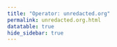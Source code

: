 ```yaml
---
title: "Operator: unredacted.org"
permalink: unredacted.org.html
datatable: true
hide_sidebar: true
---
```


<div>                        <script type="text/javascript">window.PlotlyConfig = {MathJaxConfig: 'local'};</script>
        <script src="https://cdn.plot.ly/plotly-2.4.2.min.js"></script>                <div id="316670f6-cd39-475d-8b03-5e4d3337c7fd" class="plotly-graph-div" style="height:100%; width:100%;"></div>            <script type="text/javascript">                                    window.PLOTLYENV=window.PLOTLYENV || {};                                    if (document.getElementById("316670f6-cd39-475d-8b03-5e4d3337c7fd")) {                    Plotly.newPlot(                        "316670f6-cd39-475d-8b03-5e4d3337c7fd",                        [{"name":"exit probability (%)","type":"scatter","x":["2021-04-12","2021-04-13","2021-04-14","2021-04-15","2021-04-16","2021-04-17","2021-04-18","2021-04-19","2021-04-20","2021-04-21","2021-04-22","2021-04-23","2021-04-24","2021-04-25","2021-04-26","2021-04-27","2021-04-28","2021-04-29","2021-04-30","2021-05-01","2021-05-02","2021-05-03","2021-05-04","2021-05-05","2021-05-06","2021-05-07","2021-05-08","2021-05-09","2021-05-10","2021-05-11","2021-05-12","2021-05-13","2021-05-14","2021-05-15","2021-05-16","2021-05-17","2021-05-18","2021-05-19","2021-05-20","2021-05-21","2021-05-22","2021-05-23","2021-05-24","2021-05-25","2021-05-26","2021-05-27","2021-05-28","2021-05-29","2021-05-30","2021-05-31","2021-06-01","2021-06-02","2021-06-03","2021-06-04","2021-06-05","2021-06-06","2021-06-07","2021-06-09","2021-06-10","2021-06-11","2021-06-12","2021-06-13","2021-06-14","2021-06-15","2021-06-16","2021-06-17","2021-06-18","2021-06-19","2021-06-20","2021-06-21","2021-06-22","2021-06-23","2021-06-24","2021-06-25","2021-06-26","2021-06-27","2021-06-28","2021-06-29","2021-06-30","2021-07-01","2021-07-02","2021-07-03","2021-07-04","2021-07-05","2021-07-06","2021-07-07","2021-07-08","2021-07-09","2021-07-10","2021-07-11","2021-07-12","2021-07-13","2021-07-14","2021-07-15","2021-07-16","2021-07-17","2021-07-18","2021-07-19","2021-07-20","2021-07-21","2021-07-22","2021-07-23","2021-07-25","2021-07-26","2021-07-27","2021-07-28","2021-07-29","2021-07-30","2021-07-31","2021-08-01","2021-08-02","2021-08-03","2021-08-04","2021-08-05","2021-08-06","2021-08-07","2021-08-08","2021-08-09","2021-08-10","2021-08-11","2021-08-12","2021-08-13","2021-08-14","2021-08-15","2021-08-16","2021-08-17","2021-08-18","2021-08-19","2021-08-20","2021-08-21","2021-08-22","2021-08-24","2021-08-25","2021-08-26","2021-08-27","2021-08-28","2021-08-29","2021-08-30","2021-08-31","2021-09-01","2021-09-02","2021-09-03","2021-09-04","2021-09-05","2021-09-06","2021-09-07","2021-09-09","2021-09-10","2021-09-11","2021-09-12","2021-09-13","2021-09-14","2021-09-15","2021-09-16","2021-09-17","2021-09-18","2021-09-19","2021-09-20","2021-09-21","2021-09-22","2021-09-23","2021-09-24","2021-09-25","2021-09-26","2021-09-27","2021-09-28","2021-09-29","2021-09-30","2021-10-01","2021-10-02","2021-10-03","2021-10-04","2021-10-05","2021-10-06","2021-10-07","2021-10-08","2021-10-09","2021-10-10","2021-10-11","2021-10-12","2021-10-13","2021-10-14","2021-10-15","2021-10-16","2021-10-17","2021-10-18","2021-10-19","2021-10-20","2021-10-21","2021-10-22","2021-10-23","2021-10-25","2021-10-27","2021-10-28","2021-10-29","2021-10-31","2021-11-01","2021-11-02","2021-11-03","2021-11-04","2021-11-05","2021-11-06","2021-11-07","2021-11-08","2021-11-09","2021-11-10","2021-11-11","2021-11-12","2021-11-13","2021-11-14","2021-11-15","2021-11-16","2021-11-17","2021-11-19","2021-11-20","2021-11-21","2021-11-22","2021-11-23","2021-11-24","2021-11-25","2021-11-27","2021-11-28","2021-11-29","2021-11-30","2021-12-01","2021-12-02","2021-12-03","2021-12-04","2021-12-05","2021-12-06","2021-12-07","2021-12-08","2021-12-09","2021-12-10","2021-12-11","2021-12-12","2021-12-13","2021-12-14","2021-12-15","2021-12-16","2021-12-17","2021-12-18","2021-12-19","2021-12-20","2021-12-21","2021-12-22","2021-12-23","2021-12-25","2021-12-26","2021-12-27","2021-12-28","2021-12-29","2021-12-30","2021-12-31","2022-01-01","2022-01-02","2022-01-03","2022-01-04","2022-01-05","2022-01-06","2022-01-07","2022-01-08","2022-01-09","2022-01-10","2022-01-11","2022-01-12","2022-01-13","2022-01-14","2022-01-15","2022-01-16","2022-01-17","2022-01-18","2022-01-19","2022-01-20","2022-01-21","2022-01-22","2022-01-23","2022-01-24","2022-01-25","2022-01-26","2022-01-27","2022-01-28","2022-01-29","2022-01-30","2022-01-31","2022-02-01","2022-02-02","2022-02-03","2022-02-04","2022-02-05","2022-02-06","2022-02-07","2022-02-08","2022-02-09","2022-02-10","2022-02-11","2022-02-12","2022-02-13","2022-02-14","2022-02-15","2022-02-16","2022-02-17","2022-02-18","2022-02-19","2022-02-20","2022-02-21","2022-02-22","2022-02-23","2022-02-24","2022-02-25","2022-02-26","2022-02-27","2022-02-28","2022-03-01","2022-03-02","2022-03-03","2022-03-04","2022-03-06","2022-03-07","2022-03-08","2022-03-09","2022-03-10","2022-03-11","2022-03-12","2022-03-13","2022-03-14","2022-03-15","2022-03-16","2022-03-17","2022-03-18","2022-03-19","2022-03-20","2022-03-21","2022-03-22","2022-03-23","2022-03-24","2022-03-25","2022-03-26","2022-03-27","2022-03-28","2022-03-29","2022-03-30","2022-03-31","2022-04-01","2022-04-02","2022-04-03","2022-04-04","2022-04-05","2022-04-06","2022-04-07","2022-04-08","2022-04-09","2022-04-10","2022-04-11","2022-04-12","2022-04-13","2022-04-14","2022-04-15","2022-04-16","2022-04-17","2022-04-18","2022-04-19","2022-04-20","2022-04-21","2022-04-22","2022-04-23","2022-04-24","2022-04-25","2022-04-26","2022-04-27","2022-04-28","2022-04-29","2022-04-30","2022-05-01","2022-05-02","2022-05-03","2022-05-04","2022-05-05","2022-05-06","2022-05-07","2022-05-08","2022-05-09","2022-05-10","2022-05-11","2022-05-12","2022-05-13","2022-05-14","2022-05-15","2022-05-16","2022-05-17","2022-05-18","2022-05-19","2022-05-20","2022-05-21","2022-05-22","2022-05-23","2022-05-24","2022-05-25","2022-05-26","2022-05-27","2022-05-28","2022-05-29","2022-05-30","2022-05-31","2022-06-01","2022-06-02","2022-06-03","2022-06-04","2022-06-05","2022-06-06","2022-06-07","2022-06-08","2022-06-09","2022-06-10","2022-06-11","2022-06-12","2022-06-13","2022-06-14","2022-06-15","2022-06-16","2022-06-17","2022-06-18","2022-06-19","2022-06-20","2022-06-21","2022-06-22","2022-06-23","2022-06-24","2022-06-25","2022-06-26","2022-06-27","2022-06-28","2022-06-29","2022-06-30","2022-07-01","2022-07-02","2022-07-03","2022-07-04","2022-07-05","2022-07-06","2022-07-07","2022-07-08","2022-07-09","2022-07-10","2022-07-11","2022-07-12","2022-07-13","2022-07-14","2022-07-15","2022-07-16","2022-07-17","2022-07-18","2022-07-19","2022-07-20","2022-07-21","2022-07-22","2022-07-23","2022-07-24","2022-07-25","2022-07-26","2022-07-27","2022-07-28","2022-07-29","2022-07-30","2022-07-31","2022-08-01","2022-08-02","2022-08-03","2022-08-04","2022-08-05","2022-08-06","2022-08-07","2022-08-08","2022-08-10","2022-08-11","2022-08-12","2022-08-13","2022-08-14","2022-08-15","2022-08-16","2022-08-17","2022-08-18","2022-08-19","2022-08-20","2022-08-21","2022-08-22","2022-08-23","2022-08-24","2022-08-25","2022-08-26","2022-08-27","2022-08-28","2022-08-29","2022-08-30","2022-08-31","2022-09-01","2022-09-02","2022-09-03","2022-09-04","2022-09-05","2022-09-06","2022-09-07","2022-09-08","2022-09-09","2022-09-10","2022-09-11","2022-09-12","2022-09-13","2022-09-14","2022-09-15","2022-09-16","2022-09-17","2022-09-18","2022-09-19","2022-09-20","2022-09-21","2022-09-22","2022-09-23","2022-09-24","2022-09-25","2022-09-26","2022-09-27","2022-09-28","2022-09-29","2022-09-30","2022-10-01","2022-10-02","2022-10-03","2022-10-04","2022-10-05","2022-10-06","2022-10-07","2022-10-08","2022-10-09","2022-10-10","2022-10-11","2022-10-12","2022-10-13"],"xaxis":"x","y":[0.0,0.0,0.05,0.07,0.15,0.16,0.19,0.24,0.21,0.25,0.25,0.28,0.29,0.32,0.33,0.31,0.3,0.3,0.32,0.33,0.33,0.33,0.34,0.4,0.4,0.42,0.43,0.41,0.37,0.42,0.48,0.44,0.47,0.49,0.49,0.48,0.65,0.58,0.58,0.6,0.64,0.56,0.5,0.53,0.49,0.45,0.63,0.47,0.46,0.5,0.5,0.58,0.69,0.68,0.7,0.69,0.64,0.42,0.37,0.38,0.4,0.38,0.35,0.33,0.33,0.32,0.32,0.31,0.31,0.27,0.32,0.3,0.32,0.33,0.33,0.32,0.35,0.35,0.32,0.32,0.31,0.3,0.31,0.3,0.32,0.32,0.35,0.36,0.36,0.38,0.41,0.39,0.42,0.43,0.45,0.51,0.45,0.47,0.49,0.49,0.5,0.51,0.51,0.52,0.51,0.52,0.53,0.53,0.54,0.55,0.56,0.59,0.56,0.59,0.58,0.58,0.55,0.55,0.55,0.56,0.58,0.57,0.58,0.6,0.61,0.64,0.65,0.67,0.69,0.64,0.64,0.63,0.67,0.67,0.74,0.71,0.76,1.01,1.07,0.99,0.94,0.82,0.75,0.77,0.78,0.69,0.93,1.05,1.17,1.06,0.86,0.76,0.67,0.61,0.63,0.61,0.63,0.62,0.6,0.57,0.55,0.61,0.75,1.01,0.92,0.85,1.08,0.84,0.7,0.67,0.65,0.62,0.6,0.67,0.74,0.8,0.81,0.77,0.69,0.57,0.55,0.55,0.56,0.57,0.49,0.49,0.49,0.47,0.46,0.48,0.47,0.47,0.49,0.5,0.5,0.01,0.0,0.0,0.0,0.0,0.0,0.0,0.0,0.0,0.0,0.12,0.15,0.21,0.26,0.36,0.42,0.49,0.63,0.7,0.74,0.79,0.81,0.83,0.83,0.84,0.85,0.83,0.81,0.83,0.79,0.75,0.75,0.76,0.74,0.71,0.72,0.74,0.68,0.7,0.71,0.68,0.69,0.77,0.76,0.74,0.75,0.77,0.77,0.76,0.75,0.74,0.75,0.73,0.74,0.74,0.73,0.73,0.77,0.76,0.78,0.77,0.78,0.79,0.8,0.75,0.0,0.75,0.74,0.84,0.83,0.85,0.79,0.89,0.87,0.87,0.98,0.99,0.99,0.99,0.89,0.91,0.92,0.91,0.91,0.91,0.88,0.89,0.89,0.88,0.87,0.87,0.84,0.83,0.83,0.93,0.8,0.8,0.79,0.81,0.89,0.9,0.92,0.95,0.95,0.93,0.93,0.93,0.93,0.95,0.91,0.93,0.94,0.93,0.96,0.94,0.94,1.0,1.0,1.03,1.04,1.05,1.11,1.17,1.17,1.18,1.22,1.22,1.21,1.26,1.28,1.38,1.36,1.36,1.37,1.4,1.31,1.3,1.34,1.34,1.32,1.33,1.32,1.33,1.28,1.33,1.23,1.23,1.21,1.21,1.21,1.2,1.19,1.17,1.17,1.17,1.15,1.17,1.15,1.19,1.18,1.13,1.05,1.04,1.0,0.99,1.0,1.0,1.0,1.06,1.13,1.11,1.09,1.06,1.08,1.13,1.13,1.1,1.11,1.12,1.06,1.07,1.08,1.11,1.26,0.0,1.21,1.21,1.18,1.13,0.98,0.92,0.95,0.88,0.93,1.0,1.02,1.03,1.01,0.99,0.96,0.94,0.9,0.91,0.93,1.0,1.04,1.06,1.05,1.07,1.02,0.96,0.9,0.96,0.88,0.89,0.89,0.87,0.91,1.07,1.15,1.14,1.19,1.21,1.1,1.01,1.01,0.98,0.95,0.94,0.92,0.88,0.93,0.91,0.9,0.89,0.92,0.96,1.01,0.92,0.75,0.83,0.8,0.81,0.78,0.72,0.73,0.74,0.76,0.74,0.76,0.71,0.72,0.67,0.69,0.7,0.71,0.68,0.72,0.7,0.69,0.72,0.64,0.62,0.63,0.66,0.68,0.72,0.76,0.81,1.0,0.98,0.97,1.01,0.94,0.67,0.6,0.58,0.56,0.59,0.62,0.63,0.57,0.57,0.55,0.54,0.52,0.5,0.45,0.53,0.46,0.45,0.51,0.49,0.47,0.46,0.45,0.45,0.45,0.48,0.45,0.45,0.46,0.46,0.44,0.44,0.44,0.42,0.42,0.44,0.45,0.45,0.51,0.49,0.53,0.55,0.53,0.52,0.52,0.51,0.47,0.47,0.45,0.41,0.43,0.43,0.43,0.42,0.42,0.42,0.41,0.42,0.43,0.44,0.43,0.42,0.36,0.35,0.34,0.29,0.23,0.15,0.15,0.13],"yaxis":"y"},{"name":"guard probability (%)","type":"scatter","x":["2021-04-12","2021-04-13","2021-04-14","2021-04-15","2021-04-16","2021-04-17","2021-04-18","2021-04-19","2021-04-20","2021-04-21","2021-04-22","2021-04-23","2021-04-24","2021-04-25","2021-04-26","2021-04-27","2021-04-28","2021-04-29","2021-04-30","2021-05-01","2021-05-02","2021-05-03","2021-05-04","2021-05-05","2021-05-06","2021-05-07","2021-05-08","2021-05-09","2021-05-10","2021-05-11","2021-05-12","2021-05-13","2021-05-14","2021-05-15","2021-05-16","2021-05-17","2021-05-18","2021-05-19","2021-05-20","2021-05-21","2021-05-22","2021-05-23","2021-05-24","2021-05-25","2021-05-26","2021-05-27","2021-05-28","2021-05-29","2021-05-30","2021-05-31","2021-06-01","2021-06-02","2021-06-03","2021-06-04","2021-06-05","2021-06-06","2021-06-07","2021-06-09","2021-06-10","2021-06-11","2021-06-12","2021-06-13","2021-06-14","2021-06-15","2021-06-16","2021-06-17","2021-06-18","2021-06-19","2021-06-20","2021-06-21","2021-06-22","2021-06-23","2021-06-24","2021-06-25","2021-06-26","2021-06-27","2021-06-28","2021-06-29","2021-06-30","2021-07-01","2021-07-02","2021-07-03","2021-07-04","2021-07-05","2021-07-06","2021-07-07","2021-07-08","2021-07-09","2021-07-10","2021-07-11","2021-07-12","2021-07-13","2021-07-14","2021-07-15","2021-07-16","2021-07-17","2021-07-18","2021-07-19","2021-07-20","2021-07-21","2021-07-22","2021-07-23","2021-07-25","2021-07-26","2021-07-27","2021-07-28","2021-07-29","2021-07-30","2021-07-31","2021-08-01","2021-08-02","2021-08-03","2021-08-04","2021-08-05","2021-08-06","2021-08-07","2021-08-08","2021-08-09","2021-08-10","2021-08-11","2021-08-12","2021-08-13","2021-08-14","2021-08-15","2021-08-16","2021-08-17","2021-08-18","2021-08-19","2021-08-20","2021-08-21","2021-08-22","2021-08-24","2021-08-25","2021-08-26","2021-08-27","2021-08-28","2021-08-29","2021-08-30","2021-08-31","2021-09-01","2021-09-02","2021-09-03","2021-09-04","2021-09-05","2021-09-06","2021-09-07","2021-09-09","2021-09-10","2021-09-11","2021-09-12","2021-09-13","2021-09-14","2021-09-15","2021-09-16","2021-09-17","2021-09-18","2021-09-19","2021-09-20","2021-09-21","2021-09-22","2021-09-23","2021-09-24","2021-09-25","2021-09-26","2021-09-27","2021-09-28","2021-09-29","2021-09-30","2021-10-01","2021-10-02","2021-10-03","2021-10-04","2021-10-05","2021-10-06","2021-10-07","2021-10-08","2021-10-09","2021-10-10","2021-10-11","2021-10-12","2021-10-13","2021-10-14","2021-10-15","2021-10-16","2021-10-17","2021-10-18","2021-10-19","2021-10-20","2021-10-21","2021-10-22","2021-10-23","2021-10-25","2021-10-27","2021-10-28","2021-10-29","2021-10-31","2021-11-01","2021-11-02","2021-11-03","2021-11-04","2021-11-05","2021-11-06","2021-11-07","2021-11-08","2021-11-09","2021-11-10","2021-11-11","2021-11-12","2021-11-13","2021-11-14","2021-11-15","2021-11-16","2021-11-17","2021-11-19","2021-11-20","2021-11-21","2021-11-22","2021-11-23","2021-11-24","2021-11-25","2021-11-27","2021-11-28","2021-11-29","2021-11-30","2021-12-01","2021-12-02","2021-12-03","2021-12-04","2021-12-05","2021-12-06","2021-12-07","2021-12-08","2021-12-09","2021-12-10","2021-12-11","2021-12-12","2021-12-13","2021-12-14","2021-12-15","2021-12-16","2021-12-17","2021-12-18","2021-12-19","2021-12-20","2021-12-21","2021-12-22","2021-12-23","2021-12-25","2021-12-26","2021-12-27","2021-12-28","2021-12-29","2021-12-30","2021-12-31","2022-01-01","2022-01-02","2022-01-03","2022-01-04","2022-01-05","2022-01-06","2022-01-07","2022-01-08","2022-01-09","2022-01-10","2022-01-11","2022-01-12","2022-01-13","2022-01-14","2022-01-15","2022-01-16","2022-01-17","2022-01-18","2022-01-19","2022-01-20","2022-01-21","2022-01-22","2022-01-23","2022-01-24","2022-01-25","2022-01-26","2022-01-27","2022-01-28","2022-01-29","2022-01-30","2022-01-31","2022-02-01","2022-02-02","2022-02-03","2022-02-04","2022-02-05","2022-02-06","2022-02-07","2022-02-08","2022-02-09","2022-02-10","2022-02-11","2022-02-12","2022-02-13","2022-02-14","2022-02-15","2022-02-16","2022-02-17","2022-02-18","2022-02-19","2022-02-20","2022-02-21","2022-02-22","2022-02-23","2022-02-24","2022-02-25","2022-02-26","2022-02-27","2022-02-28","2022-03-01","2022-03-02","2022-03-03","2022-03-04","2022-03-06","2022-03-07","2022-03-08","2022-03-09","2022-03-10","2022-03-11","2022-03-12","2022-03-13","2022-03-14","2022-03-15","2022-03-16","2022-03-17","2022-03-18","2022-03-19","2022-03-20","2022-03-21","2022-03-22","2022-03-23","2022-03-24","2022-03-25","2022-03-26","2022-03-27","2022-03-28","2022-03-29","2022-03-30","2022-03-31","2022-04-01","2022-04-02","2022-04-03","2022-04-04","2022-04-05","2022-04-06","2022-04-07","2022-04-08","2022-04-09","2022-04-10","2022-04-11","2022-04-12","2022-04-13","2022-04-14","2022-04-15","2022-04-16","2022-04-17","2022-04-18","2022-04-19","2022-04-20","2022-04-21","2022-04-22","2022-04-23","2022-04-24","2022-04-25","2022-04-26","2022-04-27","2022-04-28","2022-04-29","2022-04-30","2022-05-01","2022-05-02","2022-05-03","2022-05-04","2022-05-05","2022-05-06","2022-05-07","2022-05-08","2022-05-09","2022-05-10","2022-05-11","2022-05-12","2022-05-13","2022-05-14","2022-05-15","2022-05-16","2022-05-17","2022-05-18","2022-05-19","2022-05-20","2022-05-21","2022-05-22","2022-05-23","2022-05-24","2022-05-25","2022-05-26","2022-05-27","2022-05-28","2022-05-29","2022-05-30","2022-05-31","2022-06-01","2022-06-02","2022-06-03","2022-06-04","2022-06-05","2022-06-06","2022-06-07","2022-06-08","2022-06-09","2022-06-10","2022-06-11","2022-06-12","2022-06-13","2022-06-14","2022-06-15","2022-06-16","2022-06-17","2022-06-18","2022-06-19","2022-06-20","2022-06-21","2022-06-22","2022-06-23","2022-06-24","2022-06-25","2022-06-26","2022-06-27","2022-06-28","2022-06-29","2022-06-30","2022-07-01","2022-07-02","2022-07-03","2022-07-04","2022-07-05","2022-07-06","2022-07-07","2022-07-08","2022-07-09","2022-07-10","2022-07-11","2022-07-12","2022-07-13","2022-07-14","2022-07-15","2022-07-16","2022-07-17","2022-07-18","2022-07-19","2022-07-20","2022-07-21","2022-07-22","2022-07-23","2022-07-24","2022-07-25","2022-07-26","2022-07-27","2022-07-28","2022-07-29","2022-07-30","2022-07-31","2022-08-01","2022-08-02","2022-08-03","2022-08-04","2022-08-05","2022-08-06","2022-08-07","2022-08-08","2022-08-10","2022-08-11","2022-08-12","2022-08-13","2022-08-14","2022-08-15","2022-08-16","2022-08-17","2022-08-18","2022-08-19","2022-08-20","2022-08-21","2022-08-22","2022-08-23","2022-08-24","2022-08-25","2022-08-26","2022-08-27","2022-08-28","2022-08-29","2022-08-30","2022-08-31","2022-09-01","2022-09-02","2022-09-03","2022-09-04","2022-09-05","2022-09-06","2022-09-07","2022-09-08","2022-09-09","2022-09-10","2022-09-11","2022-09-12","2022-09-13","2022-09-14","2022-09-15","2022-09-16","2022-09-17","2022-09-18","2022-09-19","2022-09-20","2022-09-21","2022-09-22","2022-09-23","2022-09-24","2022-09-25","2022-09-26","2022-09-27","2022-09-28","2022-09-29","2022-09-30","2022-10-01","2022-10-02","2022-10-03","2022-10-04","2022-10-05","2022-10-06","2022-10-07","2022-10-08","2022-10-09","2022-10-10","2022-10-11","2022-10-12","2022-10-13"],"xaxis":"x","y":[0.0,0.0,0.0,0.0,0.0,0.0,0.0,0.0,0.0,0.0,0.0,0.0,0.0,0.0,0.0,0.0,0.0,0.0,0.0,0.0,0.0,0.0,0.0,0.0,0.0,0.0,0.0,0.0,0.0,0.0,0.0,0.0,0.0,0.0,0.0,0.0,0.0,0.0,0.0,0.0,0.0,0.0,0.0,0.0,0.0,0.0,0.0,0.0,0.0,0.0,0.0,0.0,0.0,0.0,0.0,0.0,0.0,0.0,0.0,0.0,0.0,0.0,0.0,0.0,0.0,0.0,0.0,0.0,0.0,0.0,0.0,0.0,0.0,0.0,0.0,0.0,0.0,0.0,0.0,0.0,0.0,0.0,0.0,0.0,0.0,0.0,0.0,0.0,0.0,0.0,0.0,0.0,0.0,0.0,0.0,0.0,0.0,0.0,0.0,0.0,0.0,0.0,0.0,0.0,0.0,0.0,0.0,0.0,0.0,0.0,0.0,0.0,0.0,0.0,0.0,0.0,0.0,0.0,0.0,0.0,0.0,0.0,0.0,0.0,0.0,0.0,0.0,0.0,0.04,0.04,0.04,0.05,0.05,0.05,0.05,0.06,0.21,0.27,0.3,0.32,0.3,0.16,0.16,0.15,0.13,0.17,0.22,0.23,0.23,0.23,0.22,0.16,0.12,0.14,0.13,0.14,0.13,0.11,0.1,0.1,0.1,0.08,0.09,0.16,0.51,0.51,0.49,0.52,0.52,0.52,0.55,0.6,0.53,0.44,0.43,0.47,0.5,0.51,0.44,0.47,0.39,0.34,0.35,0.36,0.37,0.34,0.38,0.32,0.33,0.32,0.32,0.32,0.31,0.3,0.31,0.31,0.3,0.3,0.31,0.31,0.29,0.18,0.19,0.19,0.2,0.21,0.35,0.33,0.36,0.34,0.34,0.33,0.31,0.28,0.28,0.28,0.26,0.25,0.24,0.26,0.25,0.34,0.33,0.33,0.32,0.32,0.32,0.32,0.3,0.31,0.33,0.34,0.34,0.34,0.33,0.32,0.33,0.32,0.31,0.31,0.3,0.3,0.29,0.28,0.27,0.27,0.28,0.26,0.27,0.27,0.27,0.26,0.29,0.31,0.3,0.3,0.32,0.3,0.31,0.3,0.3,0.31,0.3,0.33,0.33,0.32,0.33,0.33,0.35,0.35,0.33,0.32,0.32,0.34,0.33,0.31,0.31,0.31,0.3,0.32,0.31,0.32,0.3,0.3,0.28,0.3,0.29,0.28,0.28,0.27,0.27,0.3,0.29,0.29,0.27,0.28,0.28,0.28,0.29,0.29,0.29,0.3,0.3,0.3,0.3,0.3,0.31,0.3,0.3,0.29,0.3,0.31,0.32,0.32,0.31,0.3,0.31,0.31,0.3,0.3,0.3,0.29,0.3,0.3,0.29,0.29,0.29,0.29,0.27,0.28,0.29,0.3,0.3,0.3,0.29,0.29,0.28,0.27,0.28,0.28,0.29,0.28,0.27,0.26,0.25,0.24,0.24,0.25,0.24,0.24,0.25,0.25,0.25,0.26,0.28,0.28,0.28,0.28,0.29,0.29,0.3,0.3,0.31,0.31,0.32,0.32,0.33,0.34,0.33,0.33,0.36,0.35,0.35,0.35,0.34,0.34,0.34,0.35,0.35,0.36,0.4,0.4,0.41,0.39,0.38,0.37,0.36,0.35,0.34,0.33,0.34,0.33,0.32,0.32,0.32,0.37,0.38,0.39,0.41,0.42,0.43,0.43,0.35,0.33,0.33,0.36,0.37,0.36,0.35,0.35,0.35,0.37,0.1,0.25,0.24,0.25,0.27,0.27,0.28,0.28,0.26,0.33,0.15,0.14,0.14,0.13,0.21,0.29,0.15,0.08,0.08,0.08,0.22,0.22,0.23,0.0,0.0,0.08,0.0,0.08,0.29,0.0,0.0,0.0,0.0,0.16,0.29,0.32,0.12,0.0,0.0,0.13,0.09,0.0,0.0,0.0,0.0,0.0,0.0,0.0,0.0,0.0,0.0,0.0,0.0,0.0,0.0,0.0,0.0,0.0,0.0,0.0,0.0,0.0,0.0,0.0,0.0,0.0,0.0,0.0,0.0,0.0,0.0,0.0,0.0,0.0,0.0,0.0,0.0,0.0,0.0,0.0,0.0,0.0,0.0,0.0,0.0,0.0,0.0,0.0,0.0,0.0,0.0,0.0,0.0,0.0,0.0,0.0,0.0,0.0,0.0,0.0,0.0,0.0,0.0,0.0,0.0,0.0,0.0,0.0,0.0,0.0,0.0,0.0,0.0,0.0,0.0,0.0,0.0,0.0,0.0,0.0,0.0,0.0,0.0,0.0,0.0,0.0],"yaxis":"y"},{"name":"advertised bandwidth","type":"scatter","x":["2021-04-12","2021-04-13","2021-04-14","2021-04-15","2021-04-16","2021-04-17","2021-04-18","2021-04-19","2021-04-20","2021-04-21","2021-04-22","2021-04-23","2021-04-24","2021-04-25","2021-04-26","2021-04-27","2021-04-28","2021-04-29","2021-04-30","2021-05-01","2021-05-02","2021-05-03","2021-05-04","2021-05-05","2021-05-06","2021-05-07","2021-05-08","2021-05-09","2021-05-10","2021-05-11","2021-05-12","2021-05-13","2021-05-14","2021-05-15","2021-05-16","2021-05-17","2021-05-18","2021-05-19","2021-05-20","2021-05-21","2021-05-22","2021-05-23","2021-05-24","2021-05-25","2021-05-26","2021-05-27","2021-05-28","2021-05-29","2021-05-30","2021-05-31","2021-06-01","2021-06-02","2021-06-03","2021-06-04","2021-06-05","2021-06-06","2021-06-07","2021-06-09","2021-06-10","2021-06-11","2021-06-12","2021-06-13","2021-06-14","2021-06-15","2021-06-16","2021-06-17","2021-06-18","2021-06-19","2021-06-20","2021-06-21","2021-06-22","2021-06-23","2021-06-24","2021-06-25","2021-06-26","2021-06-27","2021-06-28","2021-06-29","2021-06-30","2021-07-01","2021-07-02","2021-07-03","2021-07-04","2021-07-05","2021-07-06","2021-07-07","2021-07-08","2021-07-09","2021-07-10","2021-07-11","2021-07-12","2021-07-13","2021-07-14","2021-07-15","2021-07-16","2021-07-17","2021-07-18","2021-07-19","2021-07-20","2021-07-21","2021-07-22","2021-07-23","2021-07-25","2021-07-26","2021-07-27","2021-07-28","2021-07-29","2021-07-30","2021-07-31","2021-08-01","2021-08-02","2021-08-03","2021-08-04","2021-08-05","2021-08-06","2021-08-07","2021-08-08","2021-08-09","2021-08-10","2021-08-11","2021-08-12","2021-08-13","2021-08-14","2021-08-15","2021-08-16","2021-08-17","2021-08-18","2021-08-19","2021-08-20","2021-08-21","2021-08-22","2021-08-24","2021-08-25","2021-08-26","2021-08-27","2021-08-28","2021-08-29","2021-08-30","2021-08-31","2021-09-01","2021-09-02","2021-09-03","2021-09-04","2021-09-05","2021-09-06","2021-09-07","2021-09-09","2021-09-10","2021-09-11","2021-09-12","2021-09-13","2021-09-14","2021-09-15","2021-09-16","2021-09-17","2021-09-18","2021-09-19","2021-09-20","2021-09-21","2021-09-22","2021-09-23","2021-09-24","2021-09-25","2021-09-26","2021-09-27","2021-09-28","2021-09-29","2021-09-30","2021-10-01","2021-10-02","2021-10-03","2021-10-04","2021-10-05","2021-10-06","2021-10-07","2021-10-08","2021-10-09","2021-10-10","2021-10-11","2021-10-12","2021-10-13","2021-10-14","2021-10-15","2021-10-16","2021-10-17","2021-10-18","2021-10-19","2021-10-20","2021-10-21","2021-10-22","2021-10-23","2021-10-25","2021-10-27","2021-10-28","2021-10-29","2021-10-31","2021-11-01","2021-11-02","2021-11-03","2021-11-04","2021-11-05","2021-11-06","2021-11-07","2021-11-08","2021-11-09","2021-11-10","2021-11-11","2021-11-12","2021-11-13","2021-11-14","2021-11-15","2021-11-16","2021-11-17","2021-11-19","2021-11-20","2021-11-21","2021-11-22","2021-11-23","2021-11-24","2021-11-25","2021-11-27","2021-11-28","2021-11-29","2021-11-30","2021-12-01","2021-12-02","2021-12-03","2021-12-04","2021-12-05","2021-12-06","2021-12-07","2021-12-08","2021-12-09","2021-12-10","2021-12-11","2021-12-12","2021-12-13","2021-12-14","2021-12-15","2021-12-16","2021-12-17","2021-12-18","2021-12-19","2021-12-20","2021-12-21","2021-12-22","2021-12-23","2021-12-25","2021-12-26","2021-12-27","2021-12-28","2021-12-29","2021-12-30","2021-12-31","2022-01-01","2022-01-02","2022-01-03","2022-01-04","2022-01-05","2022-01-06","2022-01-07","2022-01-08","2022-01-09","2022-01-10","2022-01-11","2022-01-12","2022-01-13","2022-01-14","2022-01-15","2022-01-16","2022-01-17","2022-01-18","2022-01-19","2022-01-20","2022-01-21","2022-01-22","2022-01-23","2022-01-24","2022-01-25","2022-01-26","2022-01-27","2022-01-28","2022-01-29","2022-01-30","2022-01-31","2022-02-01","2022-02-02","2022-02-03","2022-02-04","2022-02-05","2022-02-06","2022-02-07","2022-02-08","2022-02-09","2022-02-10","2022-02-11","2022-02-12","2022-02-13","2022-02-14","2022-02-15","2022-02-16","2022-02-17","2022-02-18","2022-02-19","2022-02-20","2022-02-21","2022-02-22","2022-02-23","2022-02-24","2022-02-25","2022-02-26","2022-02-27","2022-02-28","2022-03-01","2022-03-02","2022-03-03","2022-03-04","2022-03-06","2022-03-07","2022-03-08","2022-03-09","2022-03-10","2022-03-11","2022-03-12","2022-03-13","2022-03-14","2022-03-15","2022-03-16","2022-03-17","2022-03-18","2022-03-19","2022-03-20","2022-03-21","2022-03-22","2022-03-23","2022-03-24","2022-03-25","2022-03-26","2022-03-27","2022-03-28","2022-03-29","2022-03-30","2022-03-31","2022-04-01","2022-04-02","2022-04-03","2022-04-04","2022-04-05","2022-04-06","2022-04-07","2022-04-08","2022-04-09","2022-04-10","2022-04-11","2022-04-12","2022-04-13","2022-04-14","2022-04-15","2022-04-16","2022-04-17","2022-04-18","2022-04-19","2022-04-20","2022-04-21","2022-04-22","2022-04-23","2022-04-24","2022-04-25","2022-04-26","2022-04-27","2022-04-28","2022-04-29","2022-04-30","2022-05-01","2022-05-02","2022-05-03","2022-05-04","2022-05-05","2022-05-06","2022-05-07","2022-05-08","2022-05-09","2022-05-10","2022-05-11","2022-05-12","2022-05-13","2022-05-14","2022-05-15","2022-05-16","2022-05-17","2022-05-18","2022-05-19","2022-05-20","2022-05-21","2022-05-22","2022-05-23","2022-05-24","2022-05-25","2022-05-26","2022-05-27","2022-05-28","2022-05-29","2022-05-30","2022-05-31","2022-06-01","2022-06-02","2022-06-03","2022-06-04","2022-06-05","2022-06-06","2022-06-07","2022-06-08","2022-06-09","2022-06-10","2022-06-11","2022-06-12","2022-06-13","2022-06-14","2022-06-15","2022-06-16","2022-06-17","2022-06-18","2022-06-19","2022-06-20","2022-06-21","2022-06-22","2022-06-23","2022-06-24","2022-06-25","2022-06-26","2022-06-27","2022-06-28","2022-06-29","2022-06-30","2022-07-01","2022-07-02","2022-07-03","2022-07-04","2022-07-05","2022-07-06","2022-07-07","2022-07-08","2022-07-09","2022-07-10","2022-07-11","2022-07-12","2022-07-13","2022-07-14","2022-07-15","2022-07-16","2022-07-17","2022-07-18","2022-07-19","2022-07-20","2022-07-21","2022-07-22","2022-07-23","2022-07-24","2022-07-25","2022-07-26","2022-07-27","2022-07-28","2022-07-29","2022-07-30","2022-07-31","2022-08-01","2022-08-02","2022-08-03","2022-08-04","2022-08-05","2022-08-06","2022-08-07","2022-08-08","2022-08-10","2022-08-11","2022-08-12","2022-08-13","2022-08-14","2022-08-15","2022-08-16","2022-08-17","2022-08-18","2022-08-19","2022-08-20","2022-08-21","2022-08-22","2022-08-23","2022-08-24","2022-08-25","2022-08-26","2022-08-27","2022-08-28","2022-08-29","2022-08-30","2022-08-31","2022-09-01","2022-09-02","2022-09-03","2022-09-04","2022-09-05","2022-09-06","2022-09-07","2022-09-08","2022-09-09","2022-09-10","2022-09-11","2022-09-12","2022-09-13","2022-09-14","2022-09-15","2022-09-16","2022-09-17","2022-09-18","2022-09-19","2022-09-20","2022-09-21","2022-09-22","2022-09-23","2022-09-24","2022-09-25","2022-09-26","2022-09-27","2022-09-28","2022-09-29","2022-09-30","2022-10-01","2022-10-02","2022-10-03","2022-10-04","2022-10-05","2022-10-06","2022-10-07","2022-10-08","2022-10-09","2022-10-10","2022-10-11","2022-10-12","2022-10-13"],"xaxis":"x","y":[0.0,0.05,0.2,0.2,0.21,0.25,0.29,0.4,0.5,0.5,0.59,0.66,0.66,0.65,0.62,0.62,0.61,0.59,0.59,0.59,0.64,0.67,0.67,0.71,0.71,0.72,0.74,0.79,0.82,0.81,0.81,0.82,0.85,0.89,0.91,0.94,0.99,1.31,1.32,1.35,1.36,1.43,1.32,1.32,1.26,1.63,1.96,1.94,1.9,1.77,1.78,1.89,2.71,2.71,2.4,2.22,1.62,0.98,0.96,0.92,0.93,0.86,0.76,0.69,0.68,0.68,0.66,0.64,0.64,0.64,0.65,0.66,0.67,0.68,0.67,0.67,0.69,0.69,0.66,0.66,0.65,0.64,0.63,0.64,0.69,0.71,0.73,0.75,0.75,0.78,0.82,0.87,0.9,0.92,0.92,0.92,0.91,0.9,0.95,0.98,0.99,0.99,0.98,0.98,1.0,1.01,1.02,1.04,1.03,1.03,1.05,1.04,1.02,1.04,1.04,1.06,1.09,1.1,1.11,1.18,1.15,1.19,1.19,1.24,1.32,1.32,1.34,1.4,1.36,1.36,1.35,1.38,1.38,1.6,1.6,2.72,4.75,5.86,5.79,5.86,4.18,4.23,3.79,3.47,2.83,3.65,5.13,5.13,5.08,4.57,2.92,1.93,1.94,1.89,1.84,1.81,1.76,1.63,1.66,1.65,1.66,6.35,6.33,7.37,7.66,7.58,7.0,6.08,5.71,5.68,5.11,5.23,5.02,5.82,5.99,5.95,5.84,5.79,4.01,2.68,2.36,2.32,2.27,2.23,2.16,2.1,2.04,1.96,1.93,1.88,1.87,1.8,1.6,1.58,1.59,1.6,1.78,1.8,1.79,1.78,1.78,1.03,1.02,1.21,1.24,1.36,1.45,1.45,1.55,1.73,1.74,1.77,2.11,2.2,2.25,2.23,2.18,2.28,2.31,2.36,2.42,2.43,2.4,2.38,2.34,2.37,2.34,2.31,2.4,2.36,2.35,2.33,2.32,2.2,2.22,2.19,2.27,2.31,2.29,2.27,2.27,2.27,2.28,2.24,2.23,2.26,2.3,2.31,2.3,2.28,2.28,2.48,2.48,2.51,2.54,2.52,2.47,2.51,2.42,2.42,2.46,2.53,2.65,2.7,2.71,2.71,2.76,2.84,2.92,2.91,2.97,2.98,2.97,2.98,2.95,2.95,2.92,2.85,2.95,2.95,2.92,2.94,2.86,2.79,2.77,2.74,2.74,2.74,2.69,2.7,2.77,2.77,2.77,2.72,2.73,2.84,2.85,2.87,2.91,2.91,2.94,2.91,2.99,3.0,3.1,3.08,3.1,3.12,3.09,3.08,3.17,3.19,3.2,3.2,3.32,3.42,3.51,3.58,3.65,3.61,3.64,3.64,3.81,3.77,3.77,3.86,3.89,3.77,3.81,3.83,3.81,3.79,3.77,3.81,3.72,3.69,3.68,3.68,3.61,3.63,3.61,3.51,3.51,3.42,3.39,3.39,3.46,3.43,3.4,3.37,3.36,3.36,3.41,3.44,3.44,3.46,3.41,3.41,3.33,3.34,3.29,3.22,3.23,3.22,3.24,3.35,3.37,3.66,4.08,4.23,4.23,4.23,4.29,4.15,4.12,4.1,4.1,4.47,4.49,4.56,4.53,4.57,4.49,3.73,3.6,3.65,3.66,3.79,3.94,4.01,4.02,4.12,4.18,4.05,4.2,4.22,4.28,4.11,4.14,4.62,4.63,4.45,4.38,4.26,4.33,3.77,3.78,3.78,3.56,3.33,3.3,3.33,3.86,3.63,3.7,3.94,3.96,3.47,3.4,3.29,3.28,3.3,3.33,3.32,3.33,3.31,3.13,3.15,2.99,2.99,3.17,3.18,3.17,3.56,3.51,3.54,3.53,3.5,2.87,2.82,2.75,2.71,2.71,2.7,2.65,2.85,2.98,2.94,2.94,2.9,2.87,2.77,2.73,2.7,2.69,2.68,2.54,2.53,2.59,2.61,2.61,2.59,3.2,2.13,2.13,2.13,2.13,2.1,1.72,1.72,1.73,1.69,1.71,1.82,1.83,1.42,1.44,1.46,1.39,1.38,1.32,1.25,1.27,1.24,1.22,1.2,1.17,1.16,1.15,1.15,1.15,1.15,1.12,1.1,1.1,1.09,1.1,1.11,1.11,1.11,1.11,1.1,1.09,1.07,1.06,1.13,1.24,1.24,1.28,1.3,1.28,1.29,1.28,1.27,1.22,1.1,1.07,1.06,1.17,1.17,1.16,1.16,1.15,1.08,1.06,1.06,1.06,0.92,0.71,0.71,0.68,0.69,0.69,0.71,0.71,0.71,0.67,0.63],"yaxis":"y2"}],                        {"hovermode":"x","template":{"data":{"bar":[{"error_x":{"color":"#2a3f5f"},"error_y":{"color":"#2a3f5f"},"marker":{"line":{"color":"#E5ECF6","width":0.5},"pattern":{"fillmode":"overlay","size":10,"solidity":0.2}},"type":"bar"}],"barpolar":[{"marker":{"line":{"color":"#E5ECF6","width":0.5},"pattern":{"fillmode":"overlay","size":10,"solidity":0.2}},"type":"barpolar"}],"carpet":[{"aaxis":{"endlinecolor":"#2a3f5f","gridcolor":"white","linecolor":"white","minorgridcolor":"white","startlinecolor":"#2a3f5f"},"baxis":{"endlinecolor":"#2a3f5f","gridcolor":"white","linecolor":"white","minorgridcolor":"white","startlinecolor":"#2a3f5f"},"type":"carpet"}],"choropleth":[{"colorbar":{"outlinewidth":0,"ticks":""},"type":"choropleth"}],"contour":[{"colorbar":{"outlinewidth":0,"ticks":""},"colorscale":[[0.0,"#0d0887"],[0.1111111111111111,"#46039f"],[0.2222222222222222,"#7201a8"],[0.3333333333333333,"#9c179e"],[0.4444444444444444,"#bd3786"],[0.5555555555555556,"#d8576b"],[0.6666666666666666,"#ed7953"],[0.7777777777777778,"#fb9f3a"],[0.8888888888888888,"#fdca26"],[1.0,"#f0f921"]],"type":"contour"}],"contourcarpet":[{"colorbar":{"outlinewidth":0,"ticks":""},"type":"contourcarpet"}],"heatmap":[{"colorbar":{"outlinewidth":0,"ticks":""},"colorscale":[[0.0,"#0d0887"],[0.1111111111111111,"#46039f"],[0.2222222222222222,"#7201a8"],[0.3333333333333333,"#9c179e"],[0.4444444444444444,"#bd3786"],[0.5555555555555556,"#d8576b"],[0.6666666666666666,"#ed7953"],[0.7777777777777778,"#fb9f3a"],[0.8888888888888888,"#fdca26"],[1.0,"#f0f921"]],"type":"heatmap"}],"heatmapgl":[{"colorbar":{"outlinewidth":0,"ticks":""},"colorscale":[[0.0,"#0d0887"],[0.1111111111111111,"#46039f"],[0.2222222222222222,"#7201a8"],[0.3333333333333333,"#9c179e"],[0.4444444444444444,"#bd3786"],[0.5555555555555556,"#d8576b"],[0.6666666666666666,"#ed7953"],[0.7777777777777778,"#fb9f3a"],[0.8888888888888888,"#fdca26"],[1.0,"#f0f921"]],"type":"heatmapgl"}],"histogram":[{"marker":{"pattern":{"fillmode":"overlay","size":10,"solidity":0.2}},"type":"histogram"}],"histogram2d":[{"colorbar":{"outlinewidth":0,"ticks":""},"colorscale":[[0.0,"#0d0887"],[0.1111111111111111,"#46039f"],[0.2222222222222222,"#7201a8"],[0.3333333333333333,"#9c179e"],[0.4444444444444444,"#bd3786"],[0.5555555555555556,"#d8576b"],[0.6666666666666666,"#ed7953"],[0.7777777777777778,"#fb9f3a"],[0.8888888888888888,"#fdca26"],[1.0,"#f0f921"]],"type":"histogram2d"}],"histogram2dcontour":[{"colorbar":{"outlinewidth":0,"ticks":""},"colorscale":[[0.0,"#0d0887"],[0.1111111111111111,"#46039f"],[0.2222222222222222,"#7201a8"],[0.3333333333333333,"#9c179e"],[0.4444444444444444,"#bd3786"],[0.5555555555555556,"#d8576b"],[0.6666666666666666,"#ed7953"],[0.7777777777777778,"#fb9f3a"],[0.8888888888888888,"#fdca26"],[1.0,"#f0f921"]],"type":"histogram2dcontour"}],"mesh3d":[{"colorbar":{"outlinewidth":0,"ticks":""},"type":"mesh3d"}],"parcoords":[{"line":{"colorbar":{"outlinewidth":0,"ticks":""}},"type":"parcoords"}],"pie":[{"automargin":true,"type":"pie"}],"scatter":[{"marker":{"colorbar":{"outlinewidth":0,"ticks":""}},"type":"scatter"}],"scatter3d":[{"line":{"colorbar":{"outlinewidth":0,"ticks":""}},"marker":{"colorbar":{"outlinewidth":0,"ticks":""}},"type":"scatter3d"}],"scattercarpet":[{"marker":{"colorbar":{"outlinewidth":0,"ticks":""}},"type":"scattercarpet"}],"scattergeo":[{"marker":{"colorbar":{"outlinewidth":0,"ticks":""}},"type":"scattergeo"}],"scattergl":[{"marker":{"colorbar":{"outlinewidth":0,"ticks":""}},"type":"scattergl"}],"scattermapbox":[{"marker":{"colorbar":{"outlinewidth":0,"ticks":""}},"type":"scattermapbox"}],"scatterpolar":[{"marker":{"colorbar":{"outlinewidth":0,"ticks":""}},"type":"scatterpolar"}],"scatterpolargl":[{"marker":{"colorbar":{"outlinewidth":0,"ticks":""}},"type":"scatterpolargl"}],"scatterternary":[{"marker":{"colorbar":{"outlinewidth":0,"ticks":""}},"type":"scatterternary"}],"surface":[{"colorbar":{"outlinewidth":0,"ticks":""},"colorscale":[[0.0,"#0d0887"],[0.1111111111111111,"#46039f"],[0.2222222222222222,"#7201a8"],[0.3333333333333333,"#9c179e"],[0.4444444444444444,"#bd3786"],[0.5555555555555556,"#d8576b"],[0.6666666666666666,"#ed7953"],[0.7777777777777778,"#fb9f3a"],[0.8888888888888888,"#fdca26"],[1.0,"#f0f921"]],"type":"surface"}],"table":[{"cells":{"fill":{"color":"#EBF0F8"},"line":{"color":"white"}},"header":{"fill":{"color":"#C8D4E3"},"line":{"color":"white"}},"type":"table"}]},"layout":{"annotationdefaults":{"arrowcolor":"#2a3f5f","arrowhead":0,"arrowwidth":1},"autotypenumbers":"strict","coloraxis":{"colorbar":{"outlinewidth":0,"ticks":""}},"colorscale":{"diverging":[[0,"#8e0152"],[0.1,"#c51b7d"],[0.2,"#de77ae"],[0.3,"#f1b6da"],[0.4,"#fde0ef"],[0.5,"#f7f7f7"],[0.6,"#e6f5d0"],[0.7,"#b8e186"],[0.8,"#7fbc41"],[0.9,"#4d9221"],[1,"#276419"]],"sequential":[[0.0,"#0d0887"],[0.1111111111111111,"#46039f"],[0.2222222222222222,"#7201a8"],[0.3333333333333333,"#9c179e"],[0.4444444444444444,"#bd3786"],[0.5555555555555556,"#d8576b"],[0.6666666666666666,"#ed7953"],[0.7777777777777778,"#fb9f3a"],[0.8888888888888888,"#fdca26"],[1.0,"#f0f921"]],"sequentialminus":[[0.0,"#0d0887"],[0.1111111111111111,"#46039f"],[0.2222222222222222,"#7201a8"],[0.3333333333333333,"#9c179e"],[0.4444444444444444,"#bd3786"],[0.5555555555555556,"#d8576b"],[0.6666666666666666,"#ed7953"],[0.7777777777777778,"#fb9f3a"],[0.8888888888888888,"#fdca26"],[1.0,"#f0f921"]]},"colorway":["#636efa","#EF553B","#00cc96","#ab63fa","#FFA15A","#19d3f3","#FF6692","#B6E880","#FF97FF","#FECB52"],"font":{"color":"#2a3f5f"},"geo":{"bgcolor":"white","lakecolor":"white","landcolor":"#E5ECF6","showlakes":true,"showland":true,"subunitcolor":"white"},"hoverlabel":{"align":"left"},"hovermode":"closest","mapbox":{"style":"light"},"paper_bgcolor":"white","plot_bgcolor":"#E5ECF6","polar":{"angularaxis":{"gridcolor":"white","linecolor":"white","ticks":""},"bgcolor":"#E5ECF6","radialaxis":{"gridcolor":"white","linecolor":"white","ticks":""}},"scene":{"xaxis":{"backgroundcolor":"#E5ECF6","gridcolor":"white","gridwidth":2,"linecolor":"white","showbackground":true,"ticks":"","zerolinecolor":"white"},"yaxis":{"backgroundcolor":"#E5ECF6","gridcolor":"white","gridwidth":2,"linecolor":"white","showbackground":true,"ticks":"","zerolinecolor":"white"},"zaxis":{"backgroundcolor":"#E5ECF6","gridcolor":"white","gridwidth":2,"linecolor":"white","showbackground":true,"ticks":"","zerolinecolor":"white"}},"shapedefaults":{"line":{"color":"#2a3f5f"}},"ternary":{"aaxis":{"gridcolor":"white","linecolor":"white","ticks":""},"baxis":{"gridcolor":"white","linecolor":"white","ticks":""},"bgcolor":"#E5ECF6","caxis":{"gridcolor":"white","linecolor":"white","ticks":""}},"title":{"x":0.05},"xaxis":{"automargin":true,"gridcolor":"white","linecolor":"white","ticks":"","title":{"standoff":15},"zerolinecolor":"white","zerolinewidth":2},"yaxis":{"automargin":true,"gridcolor":"white","linecolor":"white","ticks":"","title":{"standoff":15},"zerolinecolor":"white","zerolinewidth":2}}},"xaxis":{"anchor":"y","domain":[0.0,0.94],"rangeselector":{"buttons":[{"count":7,"label":"week","step":"day","stepmode":"backward"},{"count":1,"label":"month","step":"month","stepmode":"backward"},{"count":6,"label":"6 months","step":"month","stepmode":"backward"},{"count":1,"label":"year","step":"year","stepmode":"backward"},{"step":"all"}]}},"yaxis":{"anchor":"x","domain":[0.0,1.0],"rangemode":"nonnegative","ticksuffix":"%","title":{"text":"exit / guard probability"}},"yaxis2":{"anchor":"x","overlaying":"y","rangemode":"nonnegative","side":"right","ticksuffix":" Gbit/s","title":{"text":"advertised bandwidth"}}},                        {"responsive": true}                    )                };                            </script>        </div>

Only proven relays are included in the graph and table. A proven relay claims to be part of a domain
and can be verified to be part of it via the
["well-known" URL or DNS records](https://nusenu.github.io/ContactInfo-Information-Sharing-Specification/#proof).

<div class="datatable-begin"></div>

| Nickname                                                                     |   Mbit/s | Exit   | IPv4                                                 | IPv6   | First Seen   | Tor Version   | AS Name                            |
|:-----------------------------------------------------------------------------|---------:|:-------|:-----------------------------------------------------|:-------|:-------------|:--------------|:-----------------------------------|
| [UnredactedDrake](w/relay/114D0851404015C0265F1F4D4BA6A5E1E970E15E.html)     |       51 | Y      | [23.154.177.6](https://stat.ripe.net/23.154.177.6)   | None   | 2021-11-07   | 0.4.7.10      | [ULAYER-ASN](w/as_number/AS399532) |
| [UnredactedEFF](w/relay/455F57910EC929041C60E4311E2635298BDCD604.html)       |       54 | Y      | [23.154.177.12](https://stat.ripe.net/23.154.177.12) | None   | 2022-08-05   | 0.4.7.10      | [ULAYER-ASN](w/as_number/AS399532) |
| [UnredactedTor](w/relay/5AFB502D260BCCC9974C657E956B878D334BCCC0.html)       |       49 | Y      | [23.154.177.13](https://stat.ripe.net/23.154.177.13) | None   | 2022-08-05   | 0.4.7.10      | [ULAYER-ASN](w/as_number/AS399532) |
| [UnredactedRadack](w/relay/5BC542BEC38E8D373D21C6A79CC9348DC28BD62C.html)    |       52 | Y      | [23.154.177.7](https://stat.ripe.net/23.154.177.7)   | None   | 2021-11-07   | 0.4.7.10      | [ULAYER-ASN](w/as_number/AS399532) |
| [UnredactedcDc](w/relay/66BAC488BEE20465F569E9343D441CB6195D7AC2.html)       |       58 | Y      | [23.154.177.11](https://stat.ripe.net/23.154.177.11) | None   | 2022-02-25   | 0.4.7.10      | [ULAYER-ASN](w/as_number/AS399532) |
| [UnredactedManning](w/relay/76CA636C1D33E3E8630B7AC22A1D07420FCE8761.html)   |       50 | Y      | [23.154.177.3](https://stat.ripe.net/23.154.177.3)   | None   | 2021-11-07   | 0.4.7.10      | [ULAYER-ASN](w/as_number/AS399532) |
| [UnredactedArea51](w/relay/83793BE6A26F50A94636D04461920C57A8351C07.html)    |       54 | Y      | [23.154.177.8](https://stat.ripe.net/23.154.177.8)   | None   | 2022-02-25   | 0.4.7.10      | [ULAYER-ASN](w/as_number/AS399532) |
| [UnredactedWikiLeaks](w/relay/9EAC61CB4EF446A00C5A0F8D2C1805D27ADD85F1.html) |       53 | Y      | [23.154.177.10](https://stat.ripe.net/23.154.177.10) | None   | 2022-02-25   | 0.4.7.10      | [ULAYER-ASN](w/as_number/AS399532) |
| [UnredactedEllsberg](w/relay/A6FFD101B96E86D95B4CCF1DB99D231BF7CD16CB.html)  |       55 | Y      | [23.154.177.5](https://stat.ripe.net/23.154.177.5)   | None   | 2021-11-07   | 0.4.7.10      | [ULAYER-ASN](w/as_number/AS399532) |
| [UnredactedAssange](w/relay/C7A82B462EFEF44651C799CBD30621FE0F48A3EA.html)   |       47 | Y      | [23.154.177.4](https://stat.ripe.net/23.154.177.4)   | None   | 2021-11-07   | 0.4.7.10      | [ULAYER-ASN](w/as_number/AS399532) |
| [UnredactedMKUltra](w/relay/CA2EB8A5DC4BD8A0C87E4C30054E7822E53D3E20.html)   |       51 | Y      | [23.154.177.9](https://stat.ripe.net/23.154.177.9)   | None   | 2022-02-25   | 0.4.7.10      | [ULAYER-ASN](w/as_number/AS399532) |
| [UnredactedSnowden](w/relay/F34EE673122518873E717C128E35A389B72C7837.html)   |       52 | Y      | [23.154.177.2](https://stat.ripe.net/23.154.177.2)   | None   | 2021-11-07   | 0.4.7.10      | [ULAYER-ASN](w/as_number/AS399532) |

<div class="datatable-end"></div> 